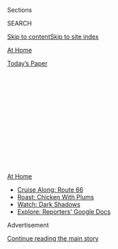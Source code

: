 <div id="app">

<div>

<div>

<div>

<div class="NYTAppHideMasthead css-1q2w90k e1suatyy0">

<div class="section css-ui9rw0 e1suatyy2">

<div class="css-eph4ug er09x8g0">

<div class="css-6n7j50">

</div>

<span class="css-1dv1kvn">Sections</span>

<div class="css-10488qs">

<span class="css-1dv1kvn">SEARCH</span>

</div>

[Skip to content](#site-content)[Skip to site index](#site-index)

</div>

<div id="masthead-section-label" class="css-1wr3we4 eaxe0e00">

[At
Home](https://www.nytimes3xbfgragh.onion/spotlight/at-home)

</div>

<div class="css-10698na e1huz5gh0">

</div>

</div>

<div id="masthead-bar-one" class="section hasLinks css-15hmgas e1csuq9d3">

<div class="css-uqyvli e1csuq9d0">

</div>

<div class="css-1uqjmks e1csuq9d1">

</div>

<div class="css-9e9ivx">

[](https://myaccount.nytimes3xbfgragh.onion/auth/login?response_type=cookie&client_id=vi)

</div>

<div class="css-1bvtpon e1csuq9d2">

[Today’s
Paper](https://www.nytimes3xbfgragh.onion/section/todayspaper)

</div>

</div>

</div>

</div>

<div data-aria-hidden="false">

<div id="site-content" data-role="main">

<div>

<div class="css-1aor85t" style="opacity:0.000000001;z-index:-1;visibility:hidden">

<div class="css-1hqnpie">

<div class="css-epjblv">

<span class="css-17xtcya">[At
Home](/spotlight/at-home)</span><span class="css-x15j1o">|</span><span class="css-fwqvlz">Benefit
From a Fall
Routine</span>

</div>

<div class="css-k008qs">

<div class="css-1iwv8en">

<span class="css-18z7m18"></span>

<div>

</div>

</div>

<span class="css-1n6z4y">https://nyti.ms/331uMPG</span>

<div class="css-1705lsu">

<div class="css-4xjgmj">

<div class="css-4skfbu" data-role="toolbar" data-aria-label="Social Media Share buttons, Save button, and Comments Panel with current comment count" data-testid="share-tools">

  - 
  - 
  - 
  - 
    
    <div class="css-6n7j50">
    
    </div>

  - 

</div>

</div>

</div>

</div>

</div>

</div>

<div class="css-13pd83m">

<div id="NYT_TOP_BANNER_REGION">

<div>

<div id="maps-athome-menu" class="section css-l08pwh interactive-content interactive-size-medium">

<div class="css-17ih8de interactive-body">

<div class="at-home-nav__innerContainer">

<div class="at-home-nav__title">

[At
Home](https://www.nytimes3xbfgragh.onion/spotlight/at-home?action=click&pgtype=Article&state=default&region=TOP_BANNER&context=at_home_menu)

</div>

  - [Cruise Along:
    Route 66](https://www.nytimes3xbfgragh.onion/2020/09/07/travel/route-66.html?action=click&pgtype=Article&state=default&region=TOP_BANNER&context=at_home_menu)
  - [Roast: Chicken With
    Plums](https://www.nytimes3xbfgragh.onion/2020/09/04/dining/sheet-pan-chicken.html?action=click&pgtype=Article&state=default&region=TOP_BANNER&context=at_home_menu)
  - [Watch: Dark
    Shadows](https://www.nytimes3xbfgragh.onion/2020/09/04/arts/television/dark-shadows-stream.html?action=click&pgtype=Article&state=default&region=TOP_BANNER&context=at_home_menu)
  - [Explore: Reporters' Google
    Docs](https://www.nytimes3xbfgragh.onion/interactive/2020/at-home/even-more-reporters-editors-diaries-lists-recommendations.html?action=click&pgtype=Article&state=default&region=TOP_BANNER&context=at_home_menu)

</div>

</div>

</div>

</div>

</div>

</div>

<div id="top-wrapper" class="css-1sy8kpn">

<div id="top-slug" class="css-l9onyx">

Advertisement

</div>

[Continue reading the main
story](#after-top)

<div class="ad top-wrapper" style="text-align:center;height:100%;display:block;min-height:250px">

<div id="top" class="place-ad" data-position="top" data-size-key="top">

</div>

</div>

<div id="after-top">

</div>

</div>

<div>

<div id="sponsor-wrapper" class="css-1hyfx7x">

<div id="sponsor-slug" class="css-19vbshk">

Supported by

</div>

[Continue reading the main
story](#after-sponsor)

<div id="sponsor" class="ad sponsor-wrapper" style="text-align:center;height:100%;display:block">

</div>

<div id="after-sponsor">

</div>

</div>

<div class="css-186x18t">

</div>

<div class="css-1vkm6nb ehdk2mb0">

# Benefit From a Fall Routine

</div>

Your days don’t need to look the same every single day, but recognizing
and honoring a schedule brings plenty of mental and physical
benefits.

<div class="css-79elbk" data-testid="photoviewer-wrapper">

<div class="css-z3e15g" data-testid="photoviewer-wrapper-hidden">

</div>

<div class="css-1a48zt4 ehw59r15" data-testid="photoviewer-children">

![<span class="css-cnj6d5 e1z0qqy90" itemprop="copyrightHolder"><span class="css-1ly73wi e1tej78p0">Credit...</span><span><span>Luci
Gutiérrez</span></span></span>](https://static01.graylady3jvrrxbe.onion/images/2020/09/06/multimedia/06AH-fallroutines/06AH-fallroutines-articleLarge.jpg?quality=75&auto=webp&disable=upscale)

</div>

</div>

<div class="css-18e8msd">

<div class="css-vp77d3 epjyd6m0">

<div class="css-1baulvz">

By [<span class="css-1baulvz last-byline" itemprop="name">Alexandra E.
Petri</span>](https://www.nytimes3xbfgragh.onion/by/alexandra-e--petri)

</div>

</div>

  - Sept. 5,
    2020

  - 
    
    <div class="css-4xjgmj">
    
    <div class="css-d8bdto" data-role="toolbar" data-aria-label="Social Media Share buttons, Save button, and Comments Panel with current comment count" data-testid="share-tools">
    
      - 
      - 
      - 
      - 
        
        <div class="css-6n7j50">
        
        </div>
    
      - 
    
    </div>
    
    </div>

</div>

</div>

<div class="section meteredContent css-1r7ky0e" name="articleBody" itemprop="articleBody">

<div class="css-1fanzo5 StoryBodyCompanionColumn">

<div class="css-53u6y8">

As the pandemic continues and the school year starts up, some people
might be craving some regularity and structure. Having a routine not
only guides you through your days, but it also brings mental and
physical benefits, too, whether by adding exercise to your day, aiding
in getting better sleep, helping children feel more secure or providing
a sense of control during such an uncertain time.

Here are some tips on how to establish, re-establish and maintain a
routine.

## Start small.

You’ve done it before: Created routines that look as if you’re competing
for a spot in the Productivity Olympics. Instead, whether as an
individual or as a family, focus first on incremental, achievable goals.

“Set yourself up for little wins,” said Dilan Gomih, a [fitness
instructor and life coach](https://www.dilangomih.com/) based in New
York City. Rather than telling yourself you’re going to start waking up
every day for 6 a.m. workouts, think about starting with a few workouts
a week and gradually increasing them. For families, some experts suggest
starting breakfast routines before kids begin their school days, whether
that’s kicking off the day over bowls of cereal, or using a chore wheel
to keep track of daily tasks.

It’s also important to understand why you’re craving routine, said
Chanel Dokun, an Atlanta-based life planner and [founder of LifePlan
NYC](http://www.chaneldokun.com). “Ask yourself, ‘What do I want to
experience or feel on a day-to-day basis?’” she said. Most people tend
to focus on tasks, but Ms. Dokun suggests focusing instead on the things
that fuel or replenish you.

</div>

</div>

<div class="css-1fanzo5 StoryBodyCompanionColumn">

<div class="css-53u6y8">

In response to an email to At Home readers asking about their schedules,
a reader named Julia Zhou wrote that her routines “distinguish each day
and foster a sense of progress.”

“There are a lot of little constants in my days that I hadn’t paid much
attention to before,” she wrote. “I am realizing now that they add
comfort and richness to each day.”

## Get organized.

If you’re the type who prefers pen and paper, consider a small notebook
or diary to carry around with you, detailing daily goals you’d like to
accomplish. For those who prefer going digital, Google calendars, Asana
boards or self-care apps can help you visualize the routine you want to
develop and stay organized as you get into the swing of it.

How you use these tools varies on what works best for you. For some,
that might mean scheduling things to fit in certain hours: getting in a
7 a.m. workout, taking a break at 12:30 for lunch and a walk around the
block; for others, it might mean creating a list of things you want to
accomplish each week.

You can also turn to those around you to hold you accountable.

“Everyday my grandma will call my little sister and me to do back
exercises in the living room,” Ms. Zhou wrote. “Sometimes we scoff that
we have to do them at all, but this little routine does anchor each
day.”

</div>

</div>

<div class="css-1fanzo5 StoryBodyCompanionColumn">

<div class="css-53u6y8">

With kids, a great way to create accountability is to do what some
teachers do: Fill up a jar with small rocks or coins, or add stickers to
a chart for each accomplished task. If they have completed daily tasks
or chores, then perhaps your children can be rewarded by picking the
movie for movie night, or choosing the dessert.

<div id="NYT_MAIN_CONTENT_2_REGION" class="css-9tf9ac">

<div>

</div>

</div>

“There’s a reason we see teachers in kindergarten through third grade
using this,” said Corinn Cross, a pediatrician and spokeswoman for the
American Academy of Pediatrics. “It’s motivating.”

## Work with what’s there.

Sleep is what frames our days. “Our day starts when we wake up, and ends
when we fall asleep at night,” said Jennifer Martin, a professor of
medicine at the David Geffen School of Medicine at the University of
California, Los Angeles. She suggests figuring out a wake-up time that
works for you, and sticking to it six or seven days a week. “This might
mean getting up a little earlier than you want on the weekends, but it
will set you up for good sleep the next night,” she said. Keep a
consistent bedtime, too.

Meals can also provide a framework. “Understanding your own individual
eating schedule can optimize the way we structure our day by letting us
know what times would be best to do other activities — like exercising,
sleeping, or work,” said May Zhu, founder of [Nutrition
Happens](http://www.nutritionhappens.com/), a nutritional counseling
service.

Cooking is also a great family activity, Ms. Zhu added. “By blocking out
a set time to cook before a meal, you have the opportunity to get the
kids involved, and give them a sense of control, to learn more about
food and making healthy choices,” she said. Experts also suggest using
dinner as a way to structure screen time for kids, like agreeing to one
show before or after dinner.

## Ask yourself, ‘Is this working?’

While you might be great at creating a schedule for yourself, you need
to consider whether it is actually working.

“Check in and reflect on the routine that you’ve established,” Ms. Dokun
said. “That’s the one piece that people often miss.” It may take as long
as three weeks to really develop a rhythm. If you still haven’t hit your
stride by then, it’s time to make adjustments. “This kind of ‘failure’
is helpful in illuminating your true beliefs about your rhythm and
revealing blind spots that keep you from being successful,” she said.

</div>

</div>

<div class="css-1fanzo5 StoryBodyCompanionColumn">

<div class="css-53u6y8">

And remember, while this is a stressful time for parents, kids are also
dealing with pandemic-induced anxiety. “A lot of times we think kids
will bounce back, so whether it’s over dinner or putting kids to bed,
remember to schedule in that 10 minutes in your head that’s device-free
to check in, especially as school is getting started,” Dr. Cross said.

## Don’t forget the importance of flexibility and kindness.

All the experts agree that among the most important aspects of creating
and establishing a routine is remaining flexible and being kind to
yourself. “Routines don’t mean you have to have every hour of every
single day planned and then, if something goes wrong, it’s like Murphy’s
law and the dominoes are all going to topple,” Ms. Gomih said. “Routines
are just guideposts.”

R. Lynn Barnett, another Times reader, wrote: “Sometimes the change in
routine works out well. When I couldn’t walk at night, I walked in the
morning, and I was able to see a neighbor whom I hadn’t seen in a while.
We caught up, talking from driveway to driveway.”

</div>

</div>

<div>

</div>

</div>

<div>

</div>

<div>

</div>

<div>

</div>

<div>

<div id="bottom-wrapper" class="css-1ede5it">

<div id="bottom-slug" class="css-l9onyx">

Advertisement

</div>

[Continue reading the main
story](#after-bottom)

<div id="bottom" class="ad bottom-wrapper" style="text-align:center;height:100%;display:block;min-height:90px">

</div>

<div id="after-bottom">

</div>

</div>

</div>

</div>

</div>

## Site Index

<div>

</div>

## Site Information Navigation

  - [© <span>2020</span> <span>The New York Times
    Company</span>](https://help.nytimes3xbfgragh.onion/hc/en-us/articles/115014792127-Copyright-notice)

<!-- end list -->

  - [NYTCo](https://www.nytco.com/)
  - [Contact
    Us](https://help.nytimes3xbfgragh.onion/hc/en-us/articles/115015385887-Contact-Us)
  - [Work with us](https://www.nytco.com/careers/)
  - [Advertise](https://nytmediakit.com/)
  - [T Brand Studio](http://www.tbrandstudio.com/)
  - [Your Ad
    Choices](https://www.nytimes3xbfgragh.onion/privacy/cookie-policy#how-do-i-manage-trackers)
  - [Privacy](https://www.nytimes3xbfgragh.onion/privacy)
  - [Terms of
    Service](https://help.nytimes3xbfgragh.onion/hc/en-us/articles/115014893428-Terms-of-service)
  - [Terms of
    Sale](https://help.nytimes3xbfgragh.onion/hc/en-us/articles/115014893968-Terms-of-sale)
  - [Site
    Map](https://spiderbites.nytimes3xbfgragh.onion)
  - [Help](https://help.nytimes3xbfgragh.onion/hc/en-us)
  - [Subscriptions](https://www.nytimes3xbfgragh.onion/subscription?campaignId=37WXW)

</div>

</div>

</div>

</div>
